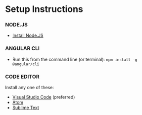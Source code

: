 # Setup Instructions

### NODE.JS
* [Install Node.JS](https://nodejs.org/en/)

### ANGULAR CLI
* Run this from the command line (or terminal): ```npm install -g @angular/cli```

### CODE EDITOR
Install any one of these:
* [Visual Studio Code](https://code.visualstudio.com) (preferred)
* [Atom](https://atom.io/)
* [Sublime Text](https://www.sublimetext.com/)